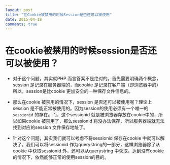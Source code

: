 ```yaml
---
layout: post
title: "在Cookie被禁用的时候Session是否还可以被使用"
date: 2015-04-18
comments: true
---
```



在cookie被禁用的时候session是否还可以被使用？
===
+ 对于这个问题，其实就PHP 而言答案不是绝对的。首先需要明确两个概念，session 是记录在服务器端的，而cookie 是记录在客户端（即浏览器中的）所以，session是比cookie 更加安全的一种保存文件信息的。

+ 那么在cookie 被禁用的情况下，session 是否还可以被使用呢？理论上session 是不能正常被使用的。因为session的使用必须有一个唯一的`sessionid` 的存在。而，这个sessionid 就是被浏览器存放在cookie中的，所以如果cookie 被禁用了，那么sessionid 将没办法保存，所以服务器端就无法找到对应的session 文件保存地址了。

+ 针对这个问题，其实我们就可以考虑不将sessionid 保存在cookie 中就可以解决了。我们可以将sessionid 作为querystring的一部分，这样浏览器除了从cookie 中获取sessionid 外，还可以从querystring 中获取。达到没有cookie 的情况下，依然能够正常的使用session的目的。
